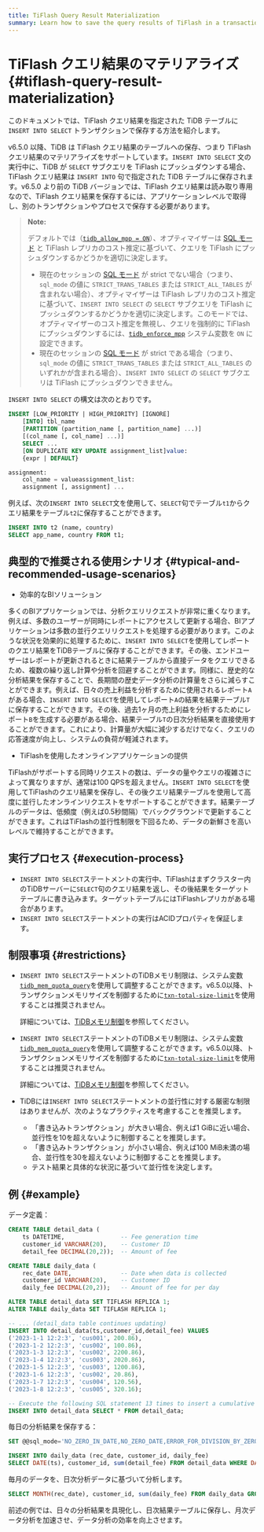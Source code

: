 ```yaml
---
title: TiFlash Query Result Materialization
summary: Learn how to save the query results of TiFlash in a transaction.
---
```


# TiFlash クエリ結果のマテリアライズ {#tiflash-query-result-materialization}

このドキュメントでは、TiFlash クエリ結果を指定された TiDB テーブルに `INSERT INTO SELECT` トランザクションで保存する方法を紹介します。

v6.5.0 以降、TiDB は TiFlash クエリ結果のテーブルへの保存、つまり TiFlash クエリ結果のマテリアライズをサポートしています。`INSERT INTO SELECT` 文の実行中に、TiDB が `SELECT` サブクエリを TiFlash にプッシュダウンする場合、TiFlash クエリ結果は `INSERT INTO` 句で指定された TiDB テーブルに保存されます。v6.5.0 より前の TiDB バージョンでは、TiFlash クエリ結果は読み取り専用なので、TiFlash クエリ結果を保存するには、アプリケーションレベルで取得し、別のトランザクションやプロセスで保存する必要があります。

> **Note:**
>
> デフォルトでは（[`tidb_allow_mpp = ON`](/system-variables.md#tidb_allow_mpp-new-in-v50)）、オプティマイザーは [SQL モード](/sql-mode.md) と TiFlash レプリカのコスト推定に基づいて、クエリを TiFlash にプッシュダウンするかどうかを適切に決定します。
>
> - 現在のセッションの [SQL モード](/sql-mode.md) が strict でない場合（つまり、`sql_mode` の値に `STRICT_TRANS_TABLES` または `STRICT_ALL_TABLES` が含まれない場合）、オプティマイザーは TiFlash レプリカのコスト推定に基づいて、`INSERT INTO SELECT` の `SELECT` サブクエリを TiFlash にプッシュダウンするかどうかを適切に決定します。このモードでは、オプティマイザーのコスト推定を無視し、クエリを強制的に TiFlash にプッシュダウンするには、[`tidb_enforce_mpp`](/system-variables.md#tidb_enforce_mpp-new-in-v51) システム変数を `ON` に設定できます。
> - 現在のセッションの [SQL モード](/sql-mode.md) が strict である場合（つまり、`sql_mode` の値に `STRICT_TRANS_TABLES` または `STRICT_ALL_TABLES` のいずれかが含まれる場合）、`INSERT INTO SELECT` の `SELECT` サブクエリは TiFlash にプッシュダウンできません。

`INSERT INTO SELECT` の構文は次のとおりです。

```sql
INSERT [LOW_PRIORITY | HIGH_PRIORITY] [IGNORE]
    [INTO] tbl_name
    [PARTITION (partition_name [, partition_name] ...)]
    [(col_name [, col_name] ...)]
    SELECT ...
    [ON DUPLICATE KEY UPDATE assignment_list]value:
    {expr | DEFAULT}

assignment:
    col_name = valueassignment_list:
    assignment [, assignment] ...
```

例えば、次の`INSERT INTO SELECT`文を使用して、`SELECT`句でテーブル`t1`からクエリ結果をテーブル`t2`に保存することができます。

```sql
INSERT INTO t2 (name, country)
SELECT app_name, country FROM t1;
```

## 典型的で推奨される使用シナリオ {#typical-and-recommended-usage-scenarios}

- 効率的なBIソリューション

多くのBIアプリケーションでは、分析クエリリクエストが非常に重くなります。例えば、多数のユーザーが同時にレポートにアクセスして更新する場合、BIアプリケーションは多数の並行クエリリクエストを処理する必要があります。このような状況を効果的に処理するために、`INSERT INTO SELECT`を使用してレポートのクエリ結果をTiDBテーブルに保存することができます。その後、エンドユーザーはレポートが更新されるときに結果テーブルから直接データをクエリできるため、複数の繰り返し計算や分析を回避することができます。同様に、歴史的な分析結果を保存することで、長期間の歴史データ分析の計算量をさらに減らすことができます。例えば、日々の売上利益を分析するために使用されるレポート`A`がある場合、`INSERT INTO SELECT`を使用してレポート`A`の結果を結果テーブル`T`に保存することができます。その後、過去1ヶ月の売上利益を分析するためにレポート`B`を生成する必要がある場合、結果テーブル`T`の日次分析結果を直接使用することができます。これにより、計算量が大幅に減少するだけでなく、クエリの応答速度が向上し、システムの負荷が軽減されます。

- TiFlashを使用したオンラインアプリケーションの提供

TiFlashがサポートする同時リクエストの数は、データの量やクエリの複雑さによって異なりますが、通常は100 QPSを超えません。`INSERT INTO SELECT`を使用してTiFlashのクエリ結果を保存し、その後クエリ結果テーブルを使用して高度に並行したオンラインリクエストをサポートすることができます。結果テーブルのデータは、低頻度（例えば0.5秒間隔）でバックグラウンドで更新することができます。これはTiFlashの並行性制限を下回るため、データの新鮮さを高いレベルで維持することができます。

## 実行プロセス {#execution-process}

- `INSERT INTO SELECT`ステートメントの実行中、TiFlashはまずクラスター内のTiDBサーバーに`SELECT`句のクエリ結果を返し、その後結果をターゲットテーブルに書き込みます。ターゲットテーブルにはTiFlashレプリカがある場合があります。
- `INSERT INTO SELECT`ステートメントの実行はACIDプロパティを保証します。

## 制限事項 {#restrictions}

<CustomContent platform="tidb">

- `INSERT INTO SELECT`ステートメントのTiDBメモリ制限は、システム変数[`tidb_mem_quota_query`](/system-variables.md#tidb_mem_quota_query)を使用して調整することができます。v6.5.0以降、トランザクションメモリサイズを制御するために[`txn-total-size-limit`](/tidb-configuration-file.md#txn-total-size-limit)を使用することは推奨されません。

  詳細については、[TiDBメモリ制御](/configure-memory-usage.md)を参照してください。

</CustomContent>

<CustomContent platform="tidb-cloud">

- `INSERT INTO SELECT`ステートメントのTiDBメモリ制限は、システム変数[`tidb_mem_quota_query`](/system-variables.md#tidb_mem_quota_query)を使用して調整することができます。v6.5.0以降、トランザクションメモリサイズを制御するために[`txn-total-size-limit`](https://docs.pingcap.com/tidb/stable/tidb-configuration-file#txn-total-size-limit)を使用することは推奨されません。

  詳細については、[TiDBメモリ制御](https://docs.pingcap.com/tidb/stable/configure-memory-usage)を参照してください。

</CustomContent>

- TiDBには`INSERT INTO SELECT`ステートメントの並行性に対する厳密な制限はありませんが、次のようなプラクティスを考慮することを推奨します。

  - 「書き込みトランザクション」が大きい場合、例えば1 GiBに近い場合、並行性を10を超えないように制御することを推奨します。
  - 「書き込みトランザクション」が小さい場合、例えば100 MiB未満の場合、並行性を30を超えないように制御することを推奨します。
  - テスト結果と具体的な状況に基づいて並行性を決定します。

## 例 {#example}

データ定義：

```sql
CREATE TABLE detail_data (
    ts DATETIME,                -- Fee generation time
    customer_id VARCHAR(20),    -- Customer ID
    detail_fee DECIMAL(20,2));  -- Amount of fee

CREATE TABLE daily_data (
    rec_date DATE,              -- Date when data is collected
    customer_id VARCHAR(20),    -- Customer ID
    daily_fee DECIMAL(20,2));   -- Amount of fee for per day

ALTER TABLE detail_data SET TIFLASH REPLICA 1;
ALTER TABLE daily_data SET TIFLASH REPLICA 1;

-- ... (detail_data table continues updating)
INSERT INTO detail_data(ts,customer_id,detail_fee) VALUES
('2023-1-1 12:2:3', 'cus001', 200.86),
('2023-1-2 12:2:3', 'cus002', 100.86),
('2023-1-3 12:2:3', 'cus002', 2200.86),
('2023-1-4 12:2:3', 'cus003', 2020.86),
('2023-1-5 12:2:3', 'cus003', 1200.86),
('2023-1-6 12:2:3', 'cus002', 20.86),
('2023-1-7 12:2:3', 'cus004', 120.56),
('2023-1-8 12:2:3', 'cus005', 320.16);

-- Execute the following SQL statement 13 times to insert a cumulative total of 65,536 rows into the table.
INSERT INTO detail_data SELECT * FROM detail_data;
```

毎日の分析結果を保存する：

```sql
SET @@sql_mode='NO_ZERO_IN_DATE,NO_ZERO_DATE,ERROR_FOR_DIVISION_BY_ZERO';

INSERT INTO daily_data (rec_date, customer_id, daily_fee)
SELECT DATE(ts), customer_id, sum(detail_fee) FROM detail_data WHERE DATE(ts) > DATE('2023-1-1 12:2:3') GROUP BY DATE(ts), customer_id;
```

毎月のデータを、日次分析データに基づいて分析します。

```sql
SELECT MONTH(rec_date), customer_id, sum(daily_fee) FROM daily_data GROUP BY MONTH(rec_date), customer_id;
```

前述の例では、日々の分析結果を具現化し、日次結果テーブルに保存し、月次データ分析を加速させ、データ分析の効率を向上させます。
